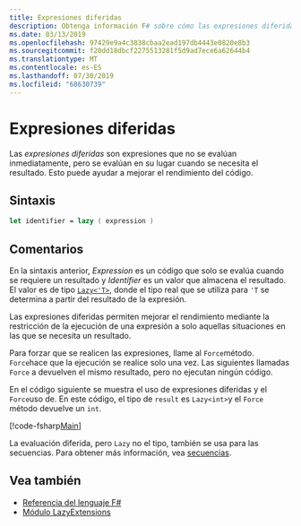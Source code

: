 ```yaml
---
title: Expresiones diferidas
description: Obtenga información F# sobre cómo las expresiones diferidas pueden mejorar el rendimiento de las aplicaciones y las bibliotecas.
ms.date: 03/13/2019
ms.openlocfilehash: 97429e9a4c3838cbaa2ead197db4443e0820e8b3
ms.sourcegitcommit: f20dd18dbcf2275513281f5d9ad7ece6a62644b4
ms.translationtype: MT
ms.contentlocale: es-ES
ms.lasthandoff: 07/30/2019
ms.locfileid: "68630739"
---
```

# <a name="lazy-expressions"></a>Expresiones diferidas

Las *expresiones diferidas* son expresiones que no se evalúan inmediatamente, pero se evalúan en su lugar cuando se necesita el resultado. Esto puede ayudar a mejorar el rendimiento del código.

## <a name="syntax"></a>Sintaxis

```fsharp
let identifier = lazy ( expression )
```

## <a name="remarks"></a>Comentarios

En la sintaxis anterior, *Expression* es un código que solo se evalúa cuando se requiere un resultado y *Identifier* es un valor que almacena el resultado. El valor es de tipo [`Lazy<'T>`](https://msdn.microsoft.com/library/b29d0af5-6efb-4a55-a278-2662a4ecc489), donde el tipo real que se utiliza para `'T` se determina a partir del resultado de la expresión.

Las expresiones diferidas permiten mejorar el rendimiento mediante la restricción de la ejecución de una expresión a solo aquellas situaciones en las que se necesita un resultado.

Para forzar que se realicen las expresiones, llame al `Force`método. `Force`hace que la ejecución se realice solo una vez. Las siguientes llamadas `Force` a devuelven el mismo resultado, pero no ejecutan ningún código.

En el código siguiente se muestra el uso de expresiones diferidas y el `Force`uso de. En este código, el tipo de `result` es `Lazy<int>`y el `Force` método devuelve un `int`.

[!code-fsharp[Main](~/samples/snippets/fsharp/lang-ref-2/snippet73011.fs)]

La evaluación diferida, pero `Lazy` no el tipo, también se usa para las secuencias. Para obtener más información, vea [secuencias](sequences.md).

## <a name="see-also"></a>Vea también

- [Referencia del lenguaje F#](index.md)
- [Módulo LazyExtensions](https://msdn.microsoft.com/library/86671f40-84a0-402a-867d-ae596218d948)
